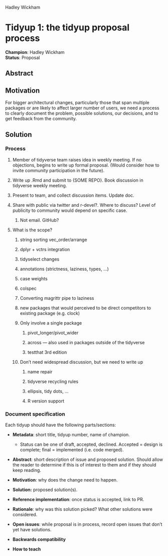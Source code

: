 Hadley Wickham

# Tidyup 1: the tidyup proposal process

**Champion**: Hadley Wickham  
**Status**: Proposal

## Abstract

## Motivation

For bigger architectural changes, particularly those that span multiple
packages or are likely to affect larger number of users, we need a
process to clearly document the problem, possible solutions, our
decisions, and to get feedback from the community.

## Solution

### Process

1.  Member of tidyverse team raises idea in weekly meeting. If no
    objections, begins to write up formal proposal. (Would consider how
    to invite community participation in the future).

2.  Write up .Rmd and submit to {SOME REPO}. Book discussion in
    tidyverse weekly meeting.

3.  Present to team, and collect discussion items. Update doc.

4.  Share with public via twitter and r-devel?. Where to discuss? Level
    of publicity to community would depend on specific case.

    1.  Not email. GitHub?

5.  What is the scope?

    1.  string sorting vec\_order/arrange

    2.  dplyr + vctrs integration

    3.  tidyselect changes

    4.  annotations (strictness, laziness, types, …)

    5.  case weights

    6.  colspec

    7.  Converting magrittr pipe to laziness

    8.  new packages that would perceived to be direct competitors to
        existing package (e.g. clock)

    9.  Only involve a single package

        1.  pivot\_longer/pivot\_wider

        2.  across — also used in packages outside of the tidyverse

        3.  testthat 3rd edition

    10. Don’t need widespread discussion, but we need to write up

        1.  name repair

        2.  tidyverse recycling rules

        3.  ellipsis, tidy dots, …

        4.  R version support

### Document specification

Each tidyup should have the following parts/sections:

-   **Metadata**: short title, tidyup number, name of champion.

    -   Status can be one of draft, accepted, declined. Accepted =
        design is complete; final = implemented (i.e. code merged).

-   **Abstract**: short description of issue and proposed solution.
    Should allow the reader to determine if this is of interest to them
    and if they should keep reading.

-   **Motivation**: why does the change need to happen.

-   **Solution:** proposed solution(s).

-   **Reference implementation**: once status is accepted, link to PR.

-   **Rationale**: why was this solution picked? What other solutions
    were considered.

-   **Open issues**: while proposal is in process, record open issues
    that don’t yet have solutions.

-   **Backwards compatibility**

-   **How to teach**
